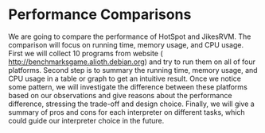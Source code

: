 # Performance Comparisons
We are going to compare the performance of HotSpot and JikesRVM. The
comparison will focus on running time, memory usage, and CPU usage. First we will collect 10
programs from website (​ http://benchmarksgame.alioth.debian.org​ ) and try to run them on all
of four platforms. Second step is to summary the running time, memory usage, and CPU usage
in a table or graph to get an intuitive result. Once we notice some pattern, we will investigate the
difference between these platforms based on our observations and give reasons about the
performance difference, stressing the trade-off and design choice. Finally, we will give a
summary of pros and cons for each interpreter on different tasks, which could guide our
interpreter choice in the future.
